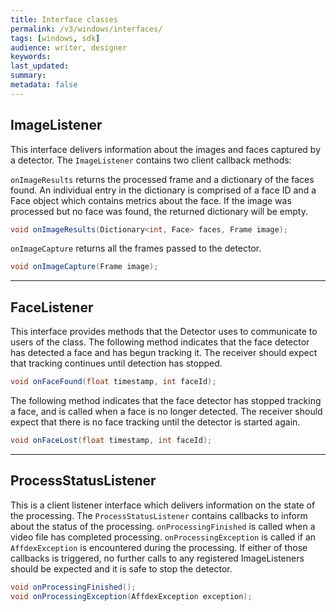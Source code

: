 ```yaml
---
title: Interface classes
permalink: /v3/windows/interfaces/
tags: [windows, sdk]
audience: writer, designer
keywords:
last_updated:
summary:
metadata: false
---
```


## ImageListener

This interface delivers information about the images and faces captured by a detector. The <code>ImageListener</code> contains two client callback methods:

`onImageResults` returns the processed frame and a dictionary of the faces found. An individual entry in the dictionary is comprised of a face ID and a Face object which contains metrics about the face. If the image was processed but no face was found, the returned dictionary will be empty.

```csharp
void onImageResults(Dictionary<int, Face> faces, Frame image);
```

`onImageCapture` returns all the frames passed to the detector.  

```csharp
void onImageCapture(Frame image);
```
***
## FaceListener

This interface provides methods that the Detector uses to communicate to users of the class. The following method indicates that the face detector has detected a face and has begun tracking it. The receiver should expect that tracking continues until detection has stopped.  

```csharp
void onFaceFound(float timestamp, int faceId);
```

The following method indicates that the face detector has stopped tracking a face, and is called when a face is no longer detected. The receiver should expect that there is no face tracking until the detector is started again.  

```csharp
void onFaceLost(float timestamp, int faceId);
```
***
## ProcessStatusListener

This is a client listener interface which delivers information on the state of the processing.
The `ProcessStatusListener` contains callbacks to inform about the status of the processing.  `onProcessingFinished` is called when a video file has completed processing. `onProcessingException` is called if an `AffdexException` is encountered during the processing. If either of those callbacks is triggered, no further calls to any registered ImageListeners should be expected and it is safe to stop the detector.  

```csharp
void onProcessingFinished();
void onProcessingException(AffdexException exception); 
```
